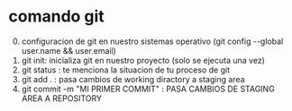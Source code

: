 # comando git

0. configuracion de git en nuestro sistemas operativo (git config --global user.name && user.email)
1. git init: inicializa git en nuestro proyecto (solo se ejecuta una vez)
2. git status : te menciona la situacion de tu proceso de git
3. git add . : pasa cambios de working diractory a staging area
4. git commit -m "MI PRIMER COMMIT" : PASA CAMBIOS DE STAGING AREA A REPOSITORY
